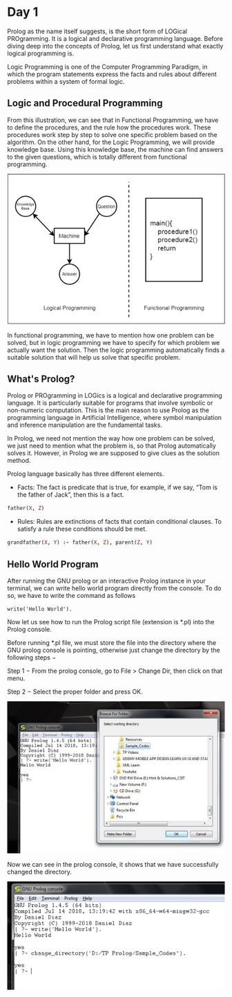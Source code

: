 # Day 1

Prolog as the name itself suggests, is the short form of LOGical PROgramming. It is a logical and declarative programming language. Before diving deep into the concepts of Prolog, let us first understand what exactly logical programming is.

Logic Programming is one of the Computer Programming Paradigm, in which the program statements express the facts and rules about different problems within a system of formal logic.


## Logic and Procedural Programming

From this illustration, we can see that in Functional Programming, we have to define the procedures, and the rule how the procedures work. These procedures work step by step to solve one specific problem based on the algorithm. On the other hand, for the Logic Programming, we will provide knowledge base. Using this knowledge base, the machine can find answers to the given questions, which is totally different from functional programming.

![logic-vs-procedural](Img/logic_functional_programming.jpg)

In functional programming, we have to mention how one problem can be solved, but in logic programming we have to specify for which problem we actually want the solution. Then the logic programming automatically finds a suitable solution that will help us solve that specific problem.

## What's Prolog?

Prolog or PROgramming in LOGics is a logical and declarative programming language. It  is particularly suitable for programs that involve symbolic or non-numeric computation. This is the main reason to use Prolog as the programming language in Artificial Intelligence, where symbol manipulation and inference manipulation are the fundamental tasks.

In Prolog, we need not mention the way how one problem can be solved, we just need to mention what the problem is, so that Prolog automatically solves it. However, in Prolog we are supposed to give clues as the solution method.

Prolog language basically has three different elements.

- Facts: The fact is predicate that is true, for example, if we say, “Tom is the father of Jack”, then this is a fact.

```prolog
father(X, Z)
```

- Rules: Rules are extinctions of facts that contain conditional clauses. To satisfy a rule these conditions should be met.

```prolog
grandfather(X, Y) :- father(X, Z), parent(Z, Y)
```

## Hello World Program

After running the GNU prolog or an interactive Prolog instance in your terminal, we can write hello world program directly from the console. To do so, we have to write the command as follows

```
write('Hello World').
```

Now let us see how to run the Prolog script file (extension is *.pl) into the Prolog console.

Before running *.pl file, we must store the file into the directory where the GNU prolog console is pointing, otherwise just change the directory by the following steps −

Step 1 − From the prolog console, go to File > Change Dir, then click on that menu.

Step 2 − Select the proper folder and press OK.

![Change directory](./Img/select_working_directory.jpg)

Now we can see in the prolog console, it shows that we have successfully changed the directory.

![Change directory](./Img/prolog_console.jpg)

